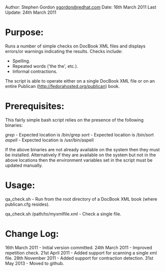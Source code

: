 Author: Stephen Gordon <sgordon@redhat.com>
Date: 16th March 2011
Last Update: 24th March 2011

Purpose:
========

Runs a number of simple checks on DocBook XML files and displays errors/or
warnings indicating the results. Checks include:

* Spelling.
* Repeated words ('the the', etc.).
* Informal contractions.

The script is able to operate either on a single DocBook XML file or on
an entire Publican (http://fedorahosted.org/publican) book.

Prerequisites:
==============

This fairly simple bash script relies on the presence of the following binaries:

*grep*	- Expected location is /bin/grep
*sort*	- Expected location is /bin/sort
*aspell*  - Expected location is /usr/bin/aspell

If the above binaries are not already available on the system then they must be
installed. Alternatively if they are available on the system but not in the
above locations then the environment variables set in the script must be
updated manually.

Usage:
======

qa_check.sh - Run from the root directory of a DocBook XML book (where
publican.cfg resides).

qa_check.sh /path/to/myxmlfile.xml - Check a single file.

Change Log:
===========

16th March 2011    - Initial version committed.
24th March 2011	   - Improved repetition check.
21st April 2011    - Added support for scanning a single xml file.
28th November 2011 - Added support for contraction detection.
31st May 2013      - Moved to github.
